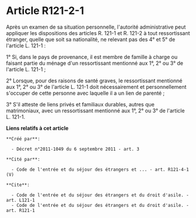 # Article R121-2-1

Après un examen de sa situation personnelle, l'autorité administrative peut appliquer les dispositions des articles R. 121-1
et R. 121-2 à tout ressortissant étranger, quelle que soit sa nationalité, ne relevant pas des 4° et 5° de l'article L.
121-1 :

1° Si, dans le pays de provenance, il est membre de famille à charge ou faisant partie du ménage d'un ressortissant mentionné
aux 1°, 2° ou 3° de l'article L. 121-1 ; 

2° Lorsque, pour des raisons de santé graves, le ressortissant mentionné aux 1°, 2° ou 3° de l'article L. 121-1 doit
nécessairement et personnellement s'occuper de cette personne avec laquelle il a un lien de parenté ; 

3° S'il atteste de liens privés et familiaux durables, autres que matrimoniaux, avec un ressortissant mentionné aux 1°, 2° ou
3° de l'article L. 121-1.

**Liens relatifs à cet article**

	**Créé par**:

	  - Décret n°2011-1049 du 6 septembre 2011 - art. 3

	**Cité par**:

	  - Code de l'entrée et du séjour des étrangers et ... - art. R121-4-1 (V)

	**Cite**:

	  - Code de l'entrée et du séjour des étrangers et du droit d'asile. - art. L121-1
	  - Code de l'entrée et du séjour des étrangers et du droit d'asile. - art. R121-1

